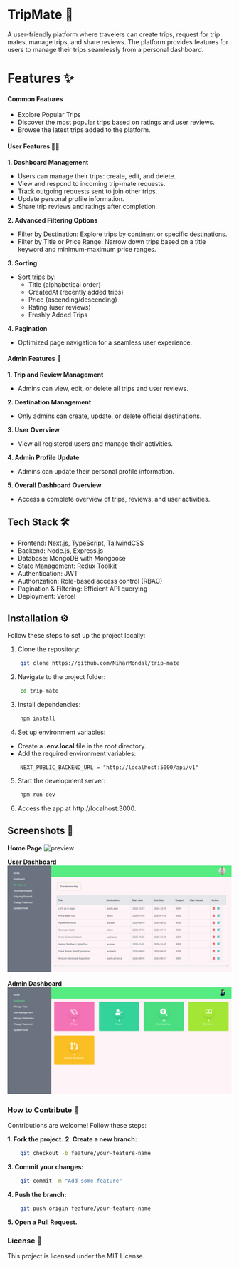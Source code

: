 # TripMate 🚀

A user-friendly platform where travelers can create trips, request for trip mates, manage trips, and share reviews. The platform provides features for users to manage their trips seamlessly from a personal dashboard.

# Features ✨

#### Common Features

-   Explore Popular Trips
-   Discover the most popular trips based on ratings and user reviews.
-   Browse the latest trips added to the platform.

#### User Features 🧑‍💻

**1. Dashboard Management**

-   Users can manage their trips: create, edit, and delete.
-   View and respond to incoming trip-mate requests.
-   Track outgoing requests sent to join other trips.
-   Update personal profile information.
-   Share trip reviews and ratings after completion.

**2. Advanced Filtering Options**

-   Filter by Destination: Explore trips by continent or specific destinations.
-   Filter by Title or Price Range: Narrow down trips based on a title keyword and minimum-maximum price ranges.

**3. Sorting**

-   Sort trips by:
    -   Title (alphabetical order)
    -   CreatedAt (recently added trips)
    -   Price (ascending/descending)
    -   Rating (user reviews)
    -   Freshly Added Trips

**4. Pagination**

-   Optimized page navigation for a seamless user experience.

#### Admin Features 🔑

**1. Trip and Review Management**

-   Admins can view, edit, or delete all trips and user reviews.

**2. Destination Management**

-   Only admins can create, update, or delete official destinations.

**3. User Overview**

-   View all registered users and manage their activities.

**4. Admin Profile Update**

-   Admins can update their personal profile information.

**5. Overall Dashboard Overview**

-   Access a complete overview of trips, reviews, and user activities.

## Tech Stack 🛠️

-   Frontend: Next.js, TypeScript, TailwindCSS
-   Backend: Node.js, Express.js
-   Database: MongoDB with Mongoose
-   State Management: Redux Toolkit
-   Authentication: JWT
-   Authorization: Role-based access control (RBAC)
-   Pagination & Filtering: Efficient API querying
-   Deployment: Vercel

## Installation ⚙️

Follow these steps to set up the project locally:

1. Clone the repository:

```bash
    git clone https://github.com/NiharMondal/trip-mate
```

2. Navigate to the project folder:

```bash
    cd trip-mate
```

3. Install dependencies:

```bash
    npm install
```

4. Set up environment variables:

-   Create a **.env.local** file in the root directory.
-   Add the required environment variables:

```env
    NEXT_PUBLIC_BACKEND_URL = "http://localhost:5000/api/v1"
```

5. Start the development server:

```bash
    npm run dev
```

6. Access the app at http://localhost:3000.

## Screenshots 📸

**Home Page**
![preview](public/preview/home-page.png)

**User Dashboard**
![preview](public/preview/user-dashboard.png)

**Admin Dashboard**
![preview](public/preview/admin-dashboard.png)

### How to Contribute 🤝

Contributions are welcome! Follow these steps:

**1. Fork the project.**
**2. Create a new branch:**

```bash
    git checkout -b feature/your-feature-name
```

**3. Commit your changes:**

```bash
    git commit -m "Add some feature"
```

**4. Push the branch:**

```bash
    git push origin feature/your-feature-name
```

**5. Open a Pull Request.**

### License 📝

This project is licensed under the MIT License.
